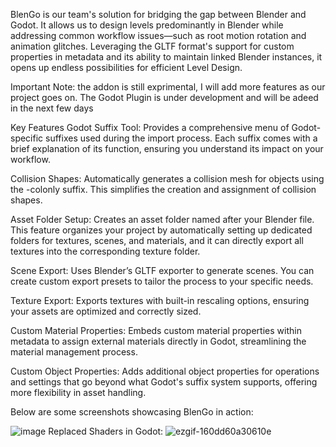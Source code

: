 BlenGo is our team's solution for bridging the gap between Blender and Godot. It allows us to design levels predominantly in Blender while addressing common workflow issues—such as root motion rotation and animation glitches. Leveraging the GLTF format's support for custom properties in metadata and its ability to maintain linked Blender instances, it opens up endless possibilities for efficient Level Design.

Important Note: the addon is still exprimental, I will add more features as our project goes on. The Godot Plugin is under development and will be adeed in the next few days

Key Features
Godot Suffix Tool:
Provides a comprehensive menu of Godot-specific suffixes used during the import process. Each suffix comes with a brief explanation of its function, ensuring you understand its impact on your workflow.

Collision Shapes:
Automatically generates a collision mesh for objects using the -colonly suffix. This simplifies the creation and assignment of collision shapes.

Asset Folder Setup:
Creates an asset folder named after your Blender file. This feature organizes your project by automatically setting up dedicated folders for textures, scenes, and materials, and it can directly export all textures into the corresponding texture folder.

Scene Export:
Uses Blender’s GLTF exporter to generate scenes. You can create custom export presets to tailor the process to your specific needs.

Texture Export:
Exports textures with built-in rescaling options, ensuring your assets are optimized and correctly sized.

Custom Material Properties:
Embeds custom material properties within metadata to assign external materials directly in Godot, streamlining the material management process.

Custom Object Properties:
Adds additional object properties for operations and settings that go beyond what Godot's suffix system supports, offering more flexibility in asset handling.

Below are some screenshots showcasing BlenGo in action:

![image](https://github.com/user-attachments/assets/59bcd1a1-aa8e-4afd-8222-a05c2d076323)
Replaced Shaders in Godot:
![ezgif-160dd60a30610e](https://github.com/user-attachments/assets/3afb91c1-2e4b-45ab-8430-90ed81bf2afa)


